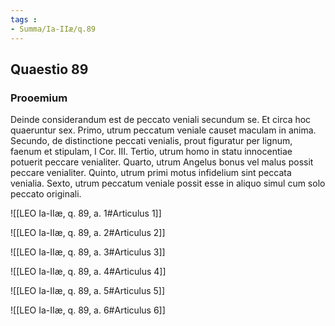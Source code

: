 ```yaml
---
tags : 
- Summa/Ia-IIæ/q.89
---
```


## Quaestio 89

### Prooemium

Deinde considerandum est de peccato veniali secundum se. Et circa hoc quaeruntur sex. Primo, utrum peccatum veniale causet maculam in anima. Secundo, de distinctione peccati venialis, prout figuratur per lignum, faenum et stipulam, I Cor. III. Tertio, utrum homo in statu innocentiae potuerit peccare venialiter. Quarto, utrum Angelus bonus vel malus possit peccare venialiter. Quinto, utrum primi motus infidelium sint peccata venialia. Sexto, utrum peccatum veniale possit esse in aliquo simul cum solo peccato originali.

![[LEO Ia-IIæ, q. 89, a. 1#Articulus 1]]

![[LEO Ia-IIæ, q. 89, a. 2#Articulus 2]]

![[LEO Ia-IIæ, q. 89, a. 3#Articulus 3]]

![[LEO Ia-IIæ, q. 89, a. 4#Articulus 4]]

![[LEO Ia-IIæ, q. 89, a. 5#Articulus 5]]

![[LEO Ia-IIæ, q. 89, a. 6#Articulus 6]]

